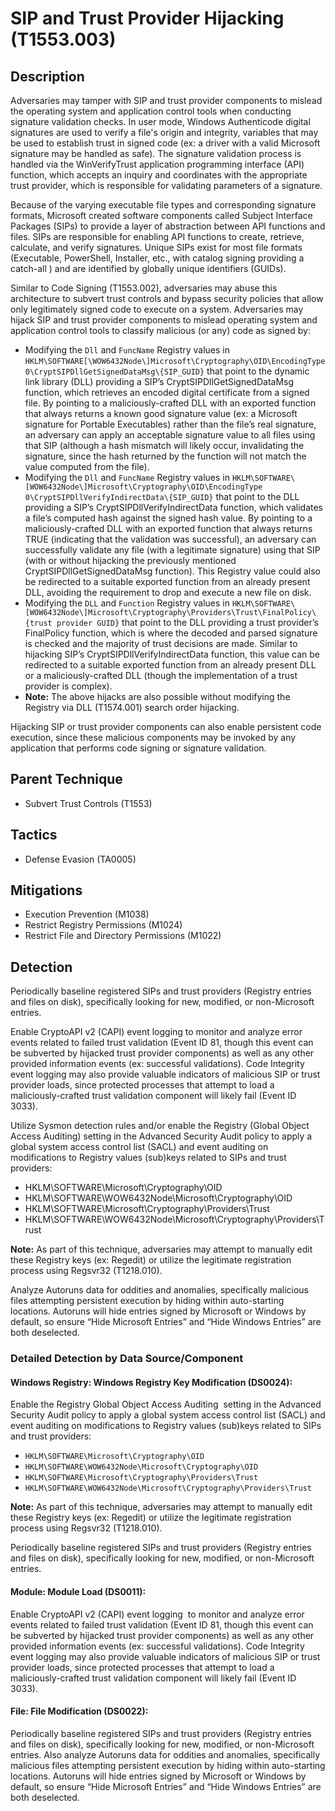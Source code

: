# SIP and Trust Provider Hijacking (T1553.003)

## Description
Adversaries may tamper with SIP and trust provider components to mislead the operating system and application control tools when conducting signature validation checks. In user mode, Windows Authenticode  digital signatures are used to verify a file's origin and integrity, variables that may be used to establish trust in signed code (ex: a driver with a valid Microsoft signature may be handled as safe). The signature validation process is handled via the WinVerifyTrust application programming interface (API) function,   which accepts an inquiry and coordinates with the appropriate trust provider, which is responsible for validating parameters of a signature. 

Because of the varying executable file types and corresponding signature formats, Microsoft created software components called Subject Interface Packages (SIPs)  to provide a layer of abstraction between API functions and files. SIPs are responsible for enabling API functions to create, retrieve, calculate, and verify signatures. Unique SIPs exist for most file formats (Executable, PowerShell, Installer, etc., with catalog signing providing a catch-all  ) and are identified by globally unique identifiers (GUIDs). 

Similar to Code Signing (T1553.002), adversaries may abuse this architecture to subvert trust controls and bypass security policies that allow only legitimately signed code to execute on a system. Adversaries may hijack SIP and trust provider components to mislead operating system and application control tools to classify malicious (or any) code as signed by: 

* Modifying the ```Dll``` and ```FuncName``` Registry values in ```HKLM\SOFTWARE[\WOW6432Node\]Microsoft\Cryptography\OID\EncodingType 0\CryptSIPDllGetSignedDataMsg\{SIP_GUID}``` that point to the dynamic link library (DLL) providing a SIP’s CryptSIPDllGetSignedDataMsg function, which retrieves an encoded digital certificate from a signed file. By pointing to a maliciously-crafted DLL with an exported function that always returns a known good signature value (ex: a Microsoft signature for Portable Executables) rather than the file’s real signature, an adversary can apply an acceptable signature value to all files using that SIP  (although a hash mismatch will likely occur, invalidating the signature, since the hash returned by the function will not match the value computed from the file).
* Modifying the ```Dll``` and ```FuncName``` Registry values in ```HKLM\SOFTWARE\[WOW6432Node\]Microsoft\Cryptography\OID\EncodingType 0\CryptSIPDllVerifyIndirectData\{SIP_GUID}``` that point to the DLL providing a SIP’s CryptSIPDllVerifyIndirectData function, which validates a file’s computed hash against the signed hash value. By pointing to a maliciously-crafted DLL with an exported function that always returns TRUE (indicating that the validation was successful), an adversary can successfully validate any file (with a legitimate signature) using that SIP  (with or without hijacking the previously mentioned CryptSIPDllGetSignedDataMsg function). This Registry value could also be redirected to a suitable exported function from an already present DLL, avoiding the requirement to drop and execute a new file on disk.
* Modifying the ```DLL``` and ```Function``` Registry values in ```HKLM\SOFTWARE\[WOW6432Node\]Microsoft\Cryptography\Providers\Trust\FinalPolicy\{trust provider GUID}``` that point to the DLL providing a trust provider’s FinalPolicy function, which is where the decoded and parsed signature is checked and the majority of trust decisions are made. Similar to hijacking SIP’s CryptSIPDllVerifyIndirectData function, this value can be redirected to a suitable exported function from an already present DLL or a maliciously-crafted DLL (though the implementation of a trust provider is complex).
* **Note:** The above hijacks are also possible without modifying the Registry via DLL (T1574.001) search order hijacking.

Hijacking SIP or trust provider components can also enable persistent code execution, since these malicious components may be invoked by any application that performs code signing or signature validation. 

## Parent Technique
- Subvert Trust Controls (T1553)

## Tactics
- Defense Evasion (TA0005)

## Mitigations
- Execution Prevention (M1038)
- Restrict Registry Permissions (M1024)
- Restrict File and Directory Permissions (M1022)

## Detection
Periodically baseline registered SIPs and trust providers (Registry entries and files on disk), specifically looking for new, modified, or non-Microsoft entries. 

Enable CryptoAPI v2 (CAPI) event logging  to monitor and analyze error events related to failed trust validation (Event ID 81, though this event can be subverted by hijacked trust provider components) as well as any other provided information events (ex: successful validations). Code Integrity event logging may also provide valuable indicators of malicious SIP or trust provider loads, since protected processes that attempt to load a maliciously-crafted trust validation component will likely fail (Event ID 3033). 

Utilize Sysmon detection rules and/or enable the Registry (Global Object Access Auditing)  setting in the Advanced Security Audit policy to apply a global system access control list (SACL) and event auditing on modifications to Registry values (sub)keys related to SIPs and trust providers: 

* HKLM\SOFTWARE\Microsoft\Cryptography\OID
* HKLM\SOFTWARE\WOW6432Node\Microsoft\Cryptography\OID
* HKLM\SOFTWARE\Microsoft\Cryptography\Providers\Trust
* HKLM\SOFTWARE\WOW6432Node\Microsoft\Cryptography\Providers\Trust

**Note:** As part of this technique, adversaries may attempt to manually edit these Registry keys (ex: Regedit) or utilize the legitimate registration process using Regsvr32 (T1218.010). 

Analyze Autoruns data for oddities and anomalies, specifically malicious files attempting persistent execution by hiding within auto-starting locations. Autoruns will hide entries signed by Microsoft or Windows by default, so ensure “Hide Microsoft Entries” and “Hide Windows Entries” are both deselected. 

### Detailed Detection by Data Source/Component
#### Windows Registry: Windows Registry Key Modification (DS0024): 
Enable the Registry Global Object Access Auditing  setting in the Advanced Security Audit policy to apply a global system access control list (SACL) and event auditing on modifications to Registry values (sub)keys related to SIPs and trust providers:
* ```HKLM\SOFTWARE\Microsoft\Cryptography\OID```
* ```HKLM\SOFTWARE\WOW6432Node\Microsoft\Cryptography\OID```
* ```HKLM\SOFTWARE\Microsoft\Cryptography\Providers\Trust```
* ```HKLM\SOFTWARE\WOW6432Node\Microsoft\Cryptography\Providers\Trust```

**Note:** As part of this technique, adversaries may attempt to manually edit these Registry keys (ex: Regedit) or utilize the legitimate registration process using Regsvr32 (T1218.010).

Periodically baseline registered SIPs and trust providers (Registry entries and files on disk), specifically looking for new, modified, or non-Microsoft entries.

#### Module: Module Load (DS0011): 
Enable CryptoAPI v2 (CAPI) event logging  to monitor and analyze error events related to failed trust validation (Event ID 81, though this event can be subverted by hijacked trust provider components) as well as any other provided information events (ex: successful validations). Code Integrity event logging may also provide valuable indicators of malicious SIP or trust provider loads, since protected processes that attempt to load a maliciously-crafted trust validation component will likely fail (Event ID 3033). 

#### File: File Modification (DS0022): 
Periodically baseline registered SIPs and trust providers (Registry entries and files on disk), specifically looking for new, modified, or non-Microsoft entries. Also analyze Autoruns data for oddities and anomalies, specifically malicious files attempting persistent execution by hiding within auto-starting locations. Autoruns will hide entries signed by Microsoft or Windows by default, so ensure “Hide Microsoft Entries” and “Hide Windows Entries” are both deselected.

